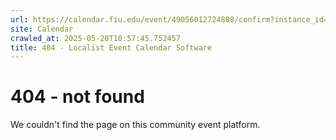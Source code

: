 ```yaml
---
url: https://calendar.fiu.edu/event/49056012724808/confirm?instance_id=49056012770917&return=https%3A%2F%2Fcalendar.fiu.edu%2Fcalendar%3Fevent_types%255B%255D%3D121719
site: Calendar
crawled_at: 2025-05-20T10:57:45.752457
title: 404 - Localist Event Calendar Software
---
```


# 404 - not found
We couldn't find the page on this community event platform.
